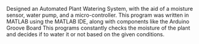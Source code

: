 Designed an Automated Plant Watering System, with the aid of a moisture sensor, water pump, and a micro-controller.
This program was written in MATLAB using the MATLAB IDE, along with components like the Arduino Groove Board
This programs constantly checks the moisture of the plant and decides if to water it or not based on the given conditions.
